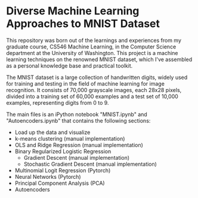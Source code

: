 # Diverse Machine Learning Approaches to MNIST Dataset

This repository was born out of the learnings and experiences from my graduate course, CS546 Machine Learning, in the Computer Science department at the University of Washington. This project is a machine learning techniques on the renowned MNIST dataset, which I've assembled as a personal knowledge base and practical toolkit. 

The MNIST dataset is a large collection of handwritten digits, widely used for training and testing in the field of machine learning for image recognition. It consists of 70,000 grayscale images, each 28x28 pixels, divided into a training set of 60,000 examples and a test set of 10,000 examples, representing digits from 0 to 9.

The main files is an iPython notebook "MNIST.ipynb" and "Autoencoders.ipynb" that contains the following sections:

- Load up the data and visualize
- k-means clustering (manual implementation)
- OLS and Ridge Regression (manual implementation)
- Binary Regularized Logistic Regression
	- Gradient Descent (manual implementation)
	- Stochastic Gradient Descent (manual implementation)
- Multinomial Logit Regression (Pytorch)
- Neural Networks (Pytorch)
- Principal Component Analysis (PCA)
- Autoencoders
